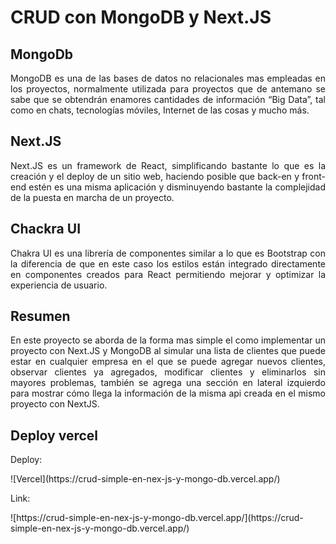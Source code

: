  # CRUD con MongoDB y Next.JS

 ## MongoDb
<p align='justify'>
MongoDB es una de las bases de datos no relacionales mas empleadas en los proyectos, normalmente utilizada para proyectos que de antemano se sabe que se obtendrán enamores cantidades de información “Big Data”, tal como en chats, tecnologías móviles, Internet de las cosas y mucho más.
</p>

## Next.JS
<p align='justify'>
Next.JS es un framework de React, simplificando bastante lo que es la creación y el deploy de un sitio web, haciendo posible que back-en y front-end estén es una misma aplicación y disminuyendo bastante la complejidad de la puesta en marcha de un proyecto.
</p>

## Chackra UI
<p align='justify'>
Chakra UI es una librería de componentes similar a lo que es Bootstrap con la diferencia de que en este caso los estilos están integrado directamente en componentes creados para React permitiendo mejorar y optimizar la experiencia de usuario.
</p>

## Resumen
<p align='justify'>
En este proyecto se aborda de la forma mas simple el como implementar un proyecto con Next.JS y MongoDB al simular una lista de clientes que puede estar en cualquier empresa en el que se puede agregar nuevos clientes, observar clientes ya agregados, modificar clientes y eliminarlos sin mayores problemas, también se agrega una sección en lateral izquierdo para mostrar cómo llega la información de la misma api creada en el mismo proyecto con NextJS.
</p>

## Deploy vercel

<p>Deploy:</p> ![Vercel](https://crud-simple-en-nex-js-y-mongo-db.vercel.app/)
<p>Link:</p>  ![https://crud-simple-en-nex-js-y-mongo-db.vercel.app/](https://crud-simple-en-nex-js-y-mongo-db.vercel.app/)
